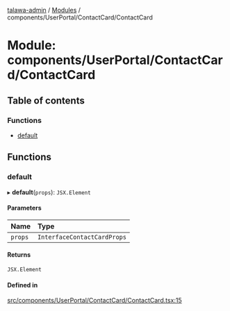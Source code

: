 [talawa-admin](../README.md) / [Modules](../modules.md) / components/UserPortal/ContactCard/ContactCard

# Module: components/UserPortal/ContactCard/ContactCard

## Table of contents

### Functions

- [default](components_UserPortal_ContactCard_ContactCard.md#default)

## Functions

### default

▸ **default**(`props`): `JSX.Element`

#### Parameters

| Name | Type |
| :------ | :------ |
| `props` | `InterfaceContactCardProps` |

#### Returns

`JSX.Element`

#### Defined in

[src/components/UserPortal/ContactCard/ContactCard.tsx:15](https://github.com/void-hr/talawa-admin/blob/df259fc/src/components/UserPortal/ContactCard/ContactCard.tsx#L15)

